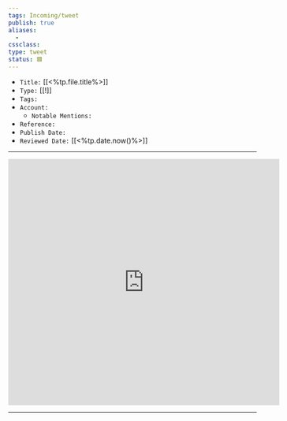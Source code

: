 ```yaml
---
tags: Incoming/tweet
publish: true
aliases: 
  - 
cssclass: 
type: tweet
status: 🟥️
---
```


- `Title:` [[<%tp.file.title%>]]
- `Type:` [[!]]
- `Tags:` 
- `Account:` 
	- `Notable Mentions:`
- `Reference:` 
- `Publish Date:` 
- `Reviewed Date:` [[<%tp.date.now()%>]]

---

<center><iframe border=0 frameborder=0 height=500 width=550 src="https://twitframe.com/show?url={{VALUE:Tweet's URL}}"></iframe></center>

---
